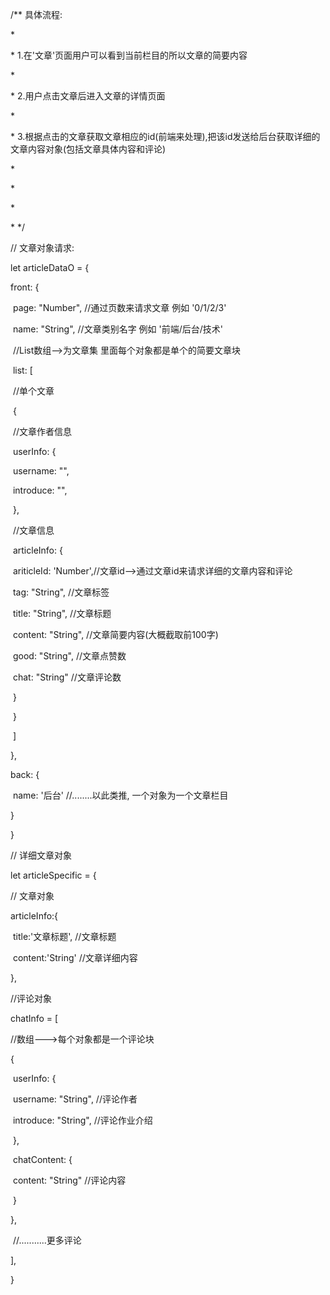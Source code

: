 /**   具体流程: 

 \*    

 \* 1.在'文章'页面用户可以看到当前栏目的所以文章的简要内容

 \* 

 \* 2.用户点击文章后进入文章的详情页面

 \* 

 \* 3.根据点击的文章获取文章相应的id(前端来处理),把该id发送给后台获取详细的文章内容对象(包括文章具体内容和评论)

 \* 

 \* 

 \* 

 \* */ 





// 文章对象请求:



let articleDataO = {

  front: {



​    page: "Number", //通过页数来请求文章 例如 '0/1/2/3'



​    name: "String", //文章类别名字 例如 '前端/后台/技术'



​    //List数组-->为文章集 里面每个对象都是单个的简要文章块



​    list: [



​      //单个文章



​      {

​        //文章作者信息

​        userInfo: {



​          username: "",



​          introduce: "",



​        },

​        //文章信息

​        articleInfo: {



​          ariticleId: 'Number',//文章id-->通过文章id来请求详细的文章内容和评论



​          tag: "String", //文章标签



​          title: "String",  //文章标题



​          content: "String", //文章简要内容(大概截取前100字)



​          good: "String", //文章点赞数



​          chat: "String" //文章评论数



​        }



​      }

​    ]



  },

  back: {



​    name: '后台'       //........以此类推, 一个对象为一个文章栏目



  }

}



// 详细文章对象



let articleSpecific = {

  // 文章对象

  articleInfo:{

​    title:'文章标题',  //文章标题

​    content:'String'  //文章详细内容

  },



  //评论对象

  chatInfo = [

  //数组--->每个对象都是一个评论块

  {

​    userInfo: {

​      username: "String", //评论作者

​      introduce: "String",  //评论作业介绍

​    },

​    chatContent: {

​      content: "String"  //评论内容

​    }

  },

​    //...........更多评论

  ],



}

 